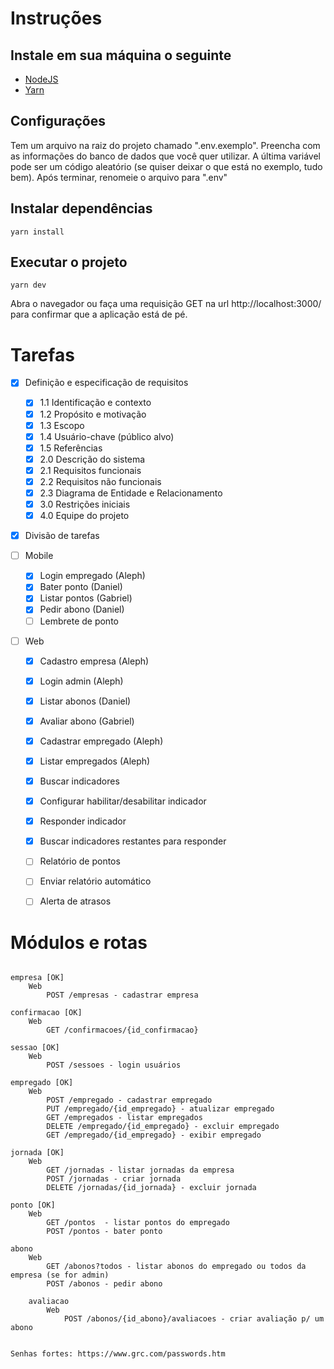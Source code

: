 # Instruções

## Instale em sua máquina o seguinte

 - [NodeJS](https://nodejs.org/en/download/)
 - [Yarn](https://yarnpkg.com/pt-BR/docs/install)

## Configurações
Tem um arquivo na raiz do projeto chamado ".env.exemplo".
Preencha com as informações do banco de dados que você
quer utilizar. A última variável pode ser um código aleatório
(se quiser deixar o que está no exemplo, tudo bem).
Após terminar, renomeie o arquivo para ".env"

## Instalar dependências

```
yarn install

```

## Executar o projeto

```
yarn dev
```

Abra o navegador ou faça uma requisição GET na url http://localhost:3000/
para confirmar que a aplicação está de pé.


# Tarefas

- [X] Definição e especificação de requisitos
	- [X] 1.1 Identificação e contexto
	- [X] 1.2 Propósito e motivação
	- [X] 1.3 Escopo
	- [X] 1.4 Usuário-chave (público alvo)
	- [X] 1.5 Referências
	- [X] 2.0 Descrição do sistema
	- [X] 2.1 Requisitos funcionais
	- [X] 2.2 Requisitos não funcionais
	- [X] 2.3 Diagrama de Entidade e Relacionamento 
	- [X] 3.0 Restrições iniciais
	- [X] 4.0 Equipe do projeto 

- [X] Divisão de tarefas

- [ ] Mobile
	- [X] Login empregado (Aleph)
	- [X] Bater ponto (Daniel)
	- [X] Listar pontos (Gabriel)
	- [X] Pedir abono (Daniel)
	- [ ] Lembrete de ponto
	
- [ ] Web
	- [X] Cadastro empresa (Aleph)
	- [X] Login admin (Aleph)
	- [X] Listar abonos (Daniel)
	- [X] Avaliar abono (Gabriel)
	- [X] Cadastrar empregado (Aleph)
	- [X] Listar empregados (Aleph)

	- [X] Buscar indicadores
	- [X] Configurar habilitar/desabilitar indicador
	- [X] Responder indicador
	- [X] Buscar indicadores restantes para responder
	- [ ] Relatório de pontos
	- [ ] Enviar relatório automático
	- [ ] Alerta de atrasos

# Módulos e rotas
```

empresa [OK]
	Web
		POST /empresas - cadastrar empresa

confirmacao [OK]
	Web
		GET /confirmacoes/{id_confirmacao}

sessao [OK]
	Web
		POST /sessoes - login usuários

empregado [OK]
	Web
		POST /empregado - cadastrar empregado
		PUT /empregado/{id_empregado} - atualizar empregado
		GET /empregados - listar empregados
		DELETE /empregado/{id_empregado} - excluir empregado
		GET /empregado/{id_empregado} - exibir empregado

jornada [OK]
	Web
		GET /jornadas - listar jornadas da empresa
		POST /jornadas - criar jornada
		DELETE /jornadas/{id_jornada} - excluir jornada

ponto [OK]
	Web
		GET /pontos  - listar pontos do empregado
		POST /pontos - bater ponto

abono
	Web
		GET /abonos?todos - listar abonos do empregado ou todos da empresa (se for admin)
		POST /abonos - pedir abono

	avaliacao
		Web
			POST /abonos/{id_abono}/avaliacoes - criar avaliação p/ um abono


Senhas fortes: https://www.grc.com/passwords.htm
